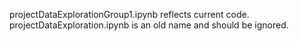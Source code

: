 projectDataExplorationGroup1.ipynb reflects current code. projectDataExploration.ipynb is an old name and should be ignored.
